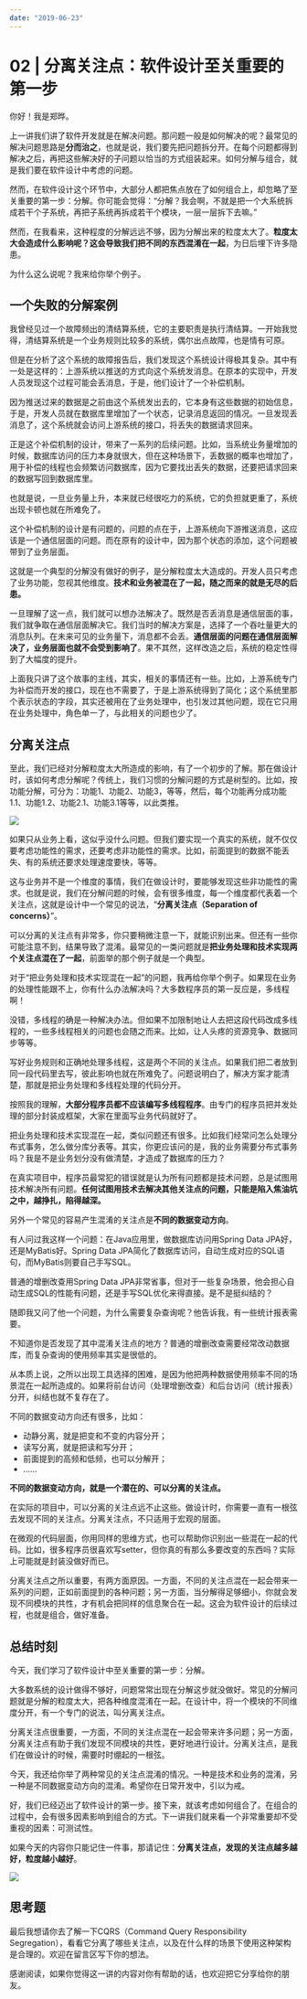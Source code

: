 ```yaml
---
date: "2019-06-23"
---  
```

      
# 02 | 分离关注点：软件设计至关重要的第一步
你好！我是郑晔。

上一讲我们讲了软件开发就是在解决问题。那问题一般是如何解决的呢？最常见的解决问题思路是**分而治之**，也就是说，我们要先把问题拆分开。在每个问题都得到解决之后，再把这些解决好的子问题以恰当的方式组装起来。如何分解与组合，就是我们要在软件设计中考虑的问题。

然而，在软件设计这个环节中，大部分人都把焦点放在了如何组合上，却忽略了至关重要的第一步：分解。你可能会觉得：“分解？我会啊，不就是把一个大系统拆成若干个子系统，再把子系统再拆成若干个模块，一层一层拆下去嘛。”

然而，在我看来，这种程度的分解远远不够，因为分解出来的粒度太大了。**粒度太大会造成什么影响呢？****这会导致我们****把不同的东西混淆在一起**，为日后埋下许多隐患。

为什么这么说呢？我来给你举个例子。

## 一个失败的分解案例

我曾经见过一个故障频出的清结算系统，它的主要职责是执行清结算。一开始我觉得，清结算系统是一个业务规则比较多的系统，偶尔出点故障，也是情有可原。

但是在分析了这个系统的故障报告后，我们发现这个系统设计得极其复杂。其中有一处是这样的：上游系统以推送的方式向这个系统发消息。在原本的实现中，开发人员发现这个过程可能会丢消息，于是，他们设计了一个补偿机制。

<!-- [[[read_end]]] -->

因为推送过来的数据是之前由这个系统发出去的，它本身有这些数据的初始信息，于是，开发人员就在数据库里增加了一个状态，记录消息返回的情况。一旦发现丢消息了，这个系统就会访问上游系统的接口，将丢失的数据请求回来。

正是这个补偿机制的设计，带来了一系列的后续问题。比如，当系统业务量增加的时候，数据库访问的压力本身就很大，但在这种场景下，丢数据的概率也增加了，用于补偿的线程也会频繁访问数据库，因为它要找出丢失的数据，还要把请求回来的数据写回到数据库里。

也就是说，一旦业务量上升，本来就已经很吃力的系统，它的负担就更重了，系统出现卡顿也就在所难免了。

这个补偿机制的设计是有问题的，问题的点在于，上游系统向下游推送消息，这应该是一个通信层面的问题。而在原有的设计中，因为那个状态的添加，这个问题被带到了业务层面。

这就是一个典型的分解没有做好的例子，是分解粒度太大造成的。开发人员只考虑了业务功能，忽视其他维度。**技术和业务被混在了一起，随之而来的就是无尽的后患。**

一旦理解了这一点，我们就可以想办法解决了。既然是否丢消息是通信层面的事，我们就争取在通信层面解决它。我们当时的解决方案是，选择了一个吞吐量更大的消息队列。在未来可见的业务量下，消息都不会丢。**通信层面的问题在通信层面解决了，业务层面也就不会受到影响了**。果不其然，这样改造之后，系统的稳定性得到了大幅度的提升。

上面我只讲了这个故事的主线，其实，相关的事情还有一些。比如，上游系统专门为补偿而开发的接口，现在也不需要了，于是上游系统得到了简化；这个系统里那个表示状态的字段，其实还被用在了业务处理中，也引发过其他问题，现在它只用在业务处理中，角色单一了，与此相关的问题也少了。

## 分离关注点

至此，我们已经对分解粒度太大所造成的影响，有了一个初步的了解。那在做设计时，该如何考虑分解呢？传统上，我们习惯的分解问题的方式是树型的。比如，按功能分解，可分为：功能1、功能2、功能3，等等，然后，每个功能再分成功能1.1、功能1.2、功能2.1、功能3.1等等，以此类推。

![](./httpsstatic001geekbangorgresourceimaged49bd439cc19ef775ea53b7809737609f59b.jpg)

如果只从业务上看，这似乎没什么问题。但我们要实现一个真实的系统，就不仅仅要考虑功能性的需求，还要考虑非功能性的需求。比如，前面提到的数据不能丢失、有的系统还要求处理速度要快，等等。

这与业务并不是一个维度的事情，我们在做设计时，要能够发现这些非功能性的需求。也就是说，我们在分解问题的时候，会有很多维度，每一个维度都代表着一个关注点，这就是设计中一个常见的说法，“**分离关注点（Separation of concerns）**”。

可以分离的关注点有非常多，你只要稍微注意一下，就能识别出来。但还有一些你可能注意不到，结果导致了混淆。最常见的一类问题就是**把业务处理和技术实现两个关注点混在了一起**，前面举的那个例子就是一个典型。

对于“把业务处理和技术实现混在一起”的问题，我再给你举个例子。如果现在业务的处理性能跟不上，你有什么办法解决吗？大多数程序员的第一反应是，多线程啊！

没错，多线程的确是一种解决办法。但如果不加限制地让人去把这段代码改成多线程的，一些多线程相关的问题也会随之而来。比如，让人头疼的资源竞争、数据同步等等。

写好业务规则和正确地处理多线程，这是两个不同的关注点。如果我们把二者放到同一段代码里去写，彼此影响也就在所难免了。问题说明白了，解决方案才能清楚，那就是把业务处理和多线程处理的代码分开。

按照我的理解，**大部分程序员都不应该编写多线程程序**。由专门的程序员把并发处理的部分封装成框架，大家在里面写业务代码就好了。

把业务处理和技术实现混在一起，类似问题还有很多。比如我们经常问怎么处理分布式事务，怎么做分库分表等。其实，你更应该问的是，我的业务需要分布式事务吗？我是不是业务划分没有做清楚，才造成了数据库的压力？

在真实项目中，程序员最常犯的错误就是认为所有问题都是技术问题，总是试图用技术解决所有问题。**任何试图用技术去解决其****他****关注点的问题，只能是陷入焦油坑之中，越挣扎，陷得越深。**

另外一个常见的容易产生混淆的关注点是**不同的数据变动方向**。

有人问过我这样一个问题：在Java应用里，做数据库访问用Spring Data JPA好，还是MyBatis好。Spring Data JPA简化了数据库访问，自动生成对应的SQL语句，而MyBatis则要自己手写SQL。

普通的增删改查用Spring Data JPA非常省事，但对于一些复杂场景，他会担心自动生成SQL的性能有问题，还是手写SQL优化来得直接。是不是挺纠结的？

随即我又问了他一个问题，为什么需要复杂查询呢？他告诉我，有一些统计报表需要。

不知道你是否发现了其中混淆关注点的地方？普通的增删改查需要经常改动数据库，而复杂查询的使用频率其实是很低的。

从本质上说，之所以出现工具选择的困难，是因为他把两种数据使用频率不同的场景混在一起所造成的。如果将前台访问（处理增删改查）和后台访问（统计报表）分开，纠结也就不复存在了。

不同的数据变动方向还有很多，比如：

* 动静分离，就是把变和不变的内容分开；
* 读写分离，就是把读和写分开；
* 前面提到的高频和低频，也可以分解开；
* ……

**不同的数据变动方向，就是一个潜在的、可以分离的关注点。**

在实际的项目中，可以分离的关注点远不止这些。做设计时，你需要一直有一根弦去发现不同的关注点。分离关注点，不只适用于宏观的层面。

在微观的代码层面，你用同样的思维方式，也可以帮助你识别出一些混在一起的代码。比如，很多程序员很喜欢写setter，但你真的有那么多要改变的东西吗？实际上可能就是封装没做好而已。

分离关注点之所以重要，有两方面原因。一方面，不同的关注点混在一起会带来一系列的问题，正如前面提到的各种问题；另一方面，当分解得足够细小，你就会发现不同模块的共性，才有机会把同样的信息聚合在一起。这会为软件设计的后续过程，也就是组合，做好准备。

## 总结时刻

今天，我们学习了软件设计中至关重要的第一步：分解。

大多数系统的设计做得不够好，问题常常出现在分解这步就没做好。常见的分解问题就是分解的粒度太大，把各种维度混淆在一起。在设计中，将一个模块的不同维度分开，有一个专门的说法，叫分离关注点。

分离关注点很重要，一方面，不同的关注点混在一起会带来许多问题；另一方面，分离关注点有助于我们发现不同模块的共性，更好地进行设计。分离关注点，是我们在做设计的时候，需要时时绷起的一根弦。

今天，我还给你举了两种常见的关注点混淆的情况。一种是技术和业务的混淆，另一种是不同数据变动方向的混淆。希望你在日常开发中，引以为戒。

好，我们已经迈出了软件设计的第一步。接下来，就该考虑如何组合了。在组合的过程中，会有很多因素影响到组合的方式。下一讲我们就来看一个非常重要却不受重视的因素：可测试性。

如果今天的内容你只能记住一件事，那请记住：**分离关注点，发现的关注点越多越好，粒度越小越好**。

![](./httpsstatic001geekbangorgresourceimage46c546fb9a7cd6daac77dde4ffb6d28b7bc5.jpg)

## 思考题

最后我想请你去了解一下CQRS（Command Query Responsibility Segregation），看看它分离了哪些关注点，以及在什么样的场景下使用这种架构是合理的。欢迎在留言区写下你的想法。

感谢阅读，如果你觉得这一讲的内容对你有帮助的话，也欢迎把它分享给你的朋友。